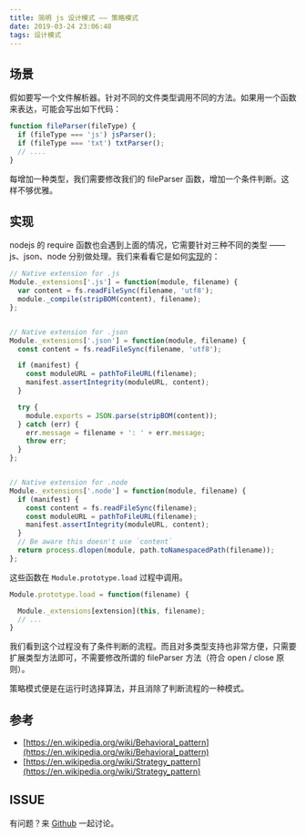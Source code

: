 ```yaml
---
title: 简明 js 设计模式 —— 策略模式
date: 2019-03-24 23:06:48
tags: 设计模式
---
```

## 场景

假如要写一个文件解析器。针对不同的文件类型调用不同的方法。如果用一个函数来表达，可能会写出如下代码：

```js
function fileParser(fileType) {
  if (fileType === 'js') jsParser();
  if (fileType === 'txt') txtParser();
  // ....
}
```
每增加一种类型，我们需要修改我们的 fileParser 函数，增加一个条件判断。这样不够优雅。

## 实现

nodejs 的 require 函数也会遇到上面的情况，它需要针对三种不同的类型 —— js、json、node 分别做处理。我们来看看它是如何[实现](https://github.com/nodejs/node/blob/master/lib/internal/modules/cjs/loader.js)的：

```js
// Native extension for .js
Module._extensions['.js'] = function(module, filename) {
  var content = fs.readFileSync(filename, 'utf8');
  module._compile(stripBOM(content), filename);
};


// Native extension for .json
Module._extensions['.json'] = function(module, filename) {
  const content = fs.readFileSync(filename, 'utf8');

  if (manifest) {
    const moduleURL = pathToFileURL(filename);
    manifest.assertIntegrity(moduleURL, content);
  }

  try {
    module.exports = JSON.parse(stripBOM(content));
  } catch (err) {
    err.message = filename + ': ' + err.message;
    throw err;
  }
};


// Native extension for .node
Module._extensions['.node'] = function(module, filename) {
  if (manifest) {
    const content = fs.readFileSync(filename);
    const moduleURL = pathToFileURL(filename);
    manifest.assertIntegrity(moduleURL, content);
  }
  // Be aware this doesn't use `content`
  return process.dlopen(module, path.toNamespacedPath(filename));
};
```
这些函数在 `Module.prototype.load` 过程中调用。

```js
Module.prototype.load = function(filename) {

  Module._extensions[extension](this, filename);
  // ...
}
```

我们看到这个过程没有了条件判断的流程。而且对多类型支持也非常方便，只需要扩展类型方法即可，不需要修改所谓的 fileParser 方法（符合 open / close 原则）。

策略模式便是在运行时选择算法，并且消除了判断流程的一种模式。

## 参考

* [https://en.wikipedia.org/wiki/Behavioral_pattern](https://en.wikipedia.org/wiki/Behavioral_pattern)
* [https://en.wikipedia.org/wiki/Strategy_pattern](https://en.wikipedia.org/wiki/Strategy_pattern)

## ISSUE

有问题？来 [Github](https://github.com/flyyang/blog/issues/20) 一起讨论。